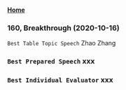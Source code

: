 #### [Home](https://eshtmc.github.io/)    

### 160, Breakthrough (2020-10-16)  
`Best Table Topic Speech` Zhao Zhang       
### `Best Prepared Speech` xxx    
### `Best Individual Evaluator` xxx       

